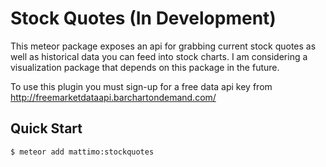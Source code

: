 # Stock Quotes (In Development)

This meteor package exposes an api for grabbing current stock quotes as well as
historical data you can feed into stock charts. I am considering a visualization
package that depends on this package in the future.

To use this plugin you must sign-up for a free data api key from http://freemarketdataapi.barchartondemand.com/

## Quick Start
```bash
$ meteor add mattimo:stockquotes
```
